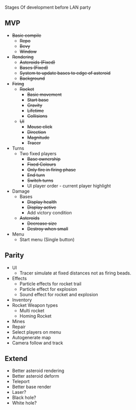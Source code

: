 Stages Of development before LAN party

## MVP
+ ~~Basic compile~~
  + ~~Repo~~
  + ~~Bevy~~
  + ~~Window~~
+ ~~Rendering~~
  + ~~Asteroids (Fixed)~~
  + ~~Bases (Fixed)~~
  + ~~System to update bases to edge of asteroid~~
  + ~~Background~~
+ ~~Firing~~
  + ~~Rocket~~
    + ~~Basic movement~~
    + ~~Start base~~
    + ~~Gravity~~
    + ~~Lifetime~~
    + ~~Collisions~~
  + ~~UI~~ 
    + ~~Mouse click~~
    + ~~Direction~~
    + ~~Magnitude~~
    + ~~Tracer~~
+ Turns
  + Two fixed players
    + ~~Base ownership~~
    + ~~Fixed Colours~~
    + ~~Only fire in firing phase~~
    + ~~End turn~~
    + ~~Switch turns~~
    + UI player order - current player highlight
+ Damage
  + Bases
    + ~~Display health~~
    + ~~Display active~~
    + Add victory condition
  + ~~Asteroids~~
    + ~~Decrease size~~
    + ~~Destroy when small~~
+ Menu
  + Start menu (Single button)

## Parity
+ UI
  + Tracer simulate at fixed distances not as firing beads.
+ Effects
  + Particle effects for rocket trail
  + Particle effect for explosion
  + Sound effect for rocket and explosion
+ Inventory
+ Rocket Weapon types
  + Multi rocket
  + Homing Rocket
+ Mines
+ Repair
+ Select players on menu
+ Autogenerate map
+ Camera follow and track

## Extend
+ Better asteroid rendering
+ Better asteroid deform
+ Teleport
+ Better base render
+ Laser?
+ Black hole?
+ White hole?
